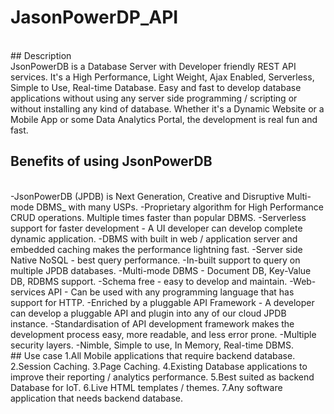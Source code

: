 # JasonPowerDP_API
<br>
## Description
<br>
JsonPowerDB is a Database Server with Developer friendly REST API services. It's a High Performance, Light Weight, Ajax Enabled, Serverless, Simple to Use, Real-time Database.
Easy and fast to develop database applications without using any server side programming / scripting or without installing any kind of database.
Whether it's a Dynamic Website or a Mobile App or some Data Analytics Portal, the development is real fun and fast. 
<br>

## Benefits of using JsonPowerDB
<br>
-JsonPowerDB (JPDB) is Next Generation, Creative and Disruptive Multi-mode DBMS_ with many USPs.
-Proprietary algorithm for High Performance CRUD operations. Multiple times faster than popular DBMS.
-Serverless support for faster development - A UI developer can develop complete dynamic application.
-DBMS with built in web / application server and embedded caching makes the performance lightning fast.
-Server side Native NoSQL - best query performance.
-In-built support to query on multiple JPDB databases.
-Multi-mode DBMS - Document DB, Key-Value DB, RDBMS support.
-Schema free - easy to develop and maintain.
-Web-services API - Can be used with any programming language that has support for HTTP.
-Enriched by a pluggable API Framework - A developer can develop a pluggable API and plugin into any of our cloud JPDB instance.
-Standardisation of API development framework makes the development process easy, more readable, and less error prone.
-Multiple security layers.
-Nimble, Simple to use, In Memory, Real-time DBMS.
<br>
## Use case
1.All Mobile applications that require backend database.
2.Session Caching.
3.Page Caching.
4.Existing Database applications to improve their reporting / analytics performance.
5.Best suited as backend Database for IoT.
6.Live HTML templates / themes.
7.Any software application that needs backend database.
